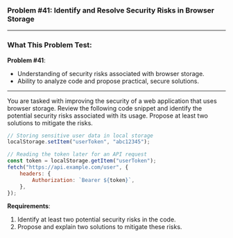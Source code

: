 ### Problem #41: Identify and Resolve Security Risks in Browser Storage

---

### What This Problem Test:

**Problem #41**:

-   Understanding of security risks associated with browser storage.
-   Ability to analyze code and propose practical, secure solutions.

---

You are tasked with improving the security of a web application that uses browser storage. Review the following code snippet and identify the potential security risks associated with its usage. Propose at least two solutions to mitigate the risks.

```javascript
// Storing sensitive user data in local storage
localStorage.setItem("userToken", "abc12345");

// Reading the token later for an API request
const token = localStorage.getItem("userToken");
fetch("https://api.example.com/user", {
    headers: {
        Authorization: `Bearer ${token}`,
    },
});
```

**Requirements**:

1. Identify at least two potential security risks in the code.
2. Propose and explain two solutions to mitigate these risks.
